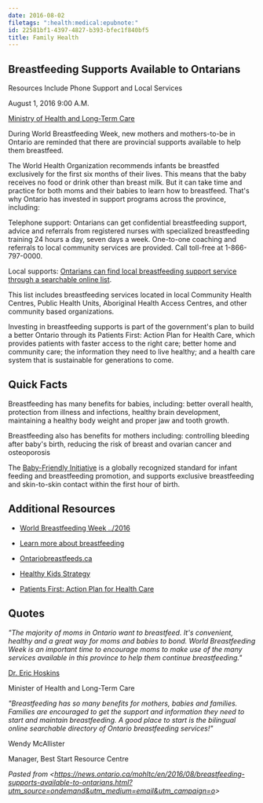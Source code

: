 ```yaml
---
date: 2016-08-02
filetags: ":health:medical:epubnote:"
id: 22581bf1-4397-4827-b393-bfec1f840bf5
title: Family Health
---
```


## Breastfeeding Supports Available to Ontarians

Resources Include Phone Support and Local Services

August 1, 2016 9:00 A.M.

[Ministry of Health and Long-Term
Care](https://news.ontario.ca/mohltc/en)

During World Breastfeeding Week, new mothers and mothers-to-be in
Ontario are reminded that there are provincial supports available to
help them breastfeed.

The World Health Organization recommends infants be breastfed
exclusively for the first six months of their lives. This means that the
baby receives no food or drink other than breast milk. But it can take
time and practice for both moms and their babies to learn how to
breastfeed. That's why Ontario has invested in support programs across
the province, including:

Telephone support: Ontarians can get confidential breastfeeding support,
advice and referrals from registered nurses with specialized
breastfeeding training 24 hours a day, seven days a week. One-to-one
coaching and referrals to local community services are provided. Call
toll-free at 1-866-797-0000.

Local supports: [Ontarians can find local breastfeeding support service
through a searchable online list](http://ontariobreastfeeds.ca/).

This list includes breastfeeding services located in local Community
Health Centres, Public Health Units, Aboriginal Health Access Centres,
and other community based organizations.

Investing in breastfeeding supports is part of the government's plan to
build a better Ontario through its Patients First: Action Plan for
Health Care, which provides patients with faster access to the right
care; better home and community care; the information they need to live
healthy; and a health care system that is sustainable for generations to
come.

## Quick Facts

Breastfeeding has many benefits for babies, including: better overall
health, protection from illness and infections, healthy brain
development, maintaining a healthy body weight and proper jaw and tooth
growth.

Breastfeeding also has benefits for mothers including: controlling
bleeding after baby's birth, reducing the risk of breast and ovarian
cancer and osteoporosis

The [Baby-Friendly Initiative](http://breastfeedingresourcesontario.ca/)
is a globally recognized standard for infant feeding and breastfeeding
promotion, and supports exclusive breastfeeding and skin-to-skin contact
within the first hour of birth.

## Additional Resources

- [World Breastfeeding Week ../2016](http://worldbreastfeedingweek/)

- [Learn more about
  breastfeeding](http://www.health.gov.on.ca/en/public/programs/healthykids/breastfeeding.aspx)

- [Ontariobreastfeeds.ca](http://ontariobreastfeeds.ca/)

- [Healthy Kids
  Strategy](http://www.health.gov.on.ca/en/public/programs/healthykids/)

- [Patients First: Action Plan for Health
  Care](http://www.health.gov.on.ca/en/ms/ecfa/healthy_change/)

## Quotes

*"The majority of moms in Ontario want to breastfeed. It's convenient,
healthy and a great way for moms and babies to bond. World Breastfeeding
Week is an important time to encourage moms to make use of the many
services available in this province to help them continue
breastfeeding."*

[Dr. Eric Hoskins](https://news.ontario.ca/profiles/en/dr-eric-hoskins)

Minister of Health and Long-Term Care

*"Breastfeeding has so many benefits for mothers, babies and families.
Families are encouraged to get the support and information they need to
start and maintain breastfeeding. A good place to start is the bilingual
online searchable directory of Ontario breastfeeding services!"*

Wendy McAllister

Manager, Best Start Resource Centre

*Pasted from
\<<https://news.ontario.ca/mohltc/en/2016/08/breastfeeding-supports-available-to-ontarians.html?utm_source=ondemand&utm_medium=email&utm_campaign=o>\>*
